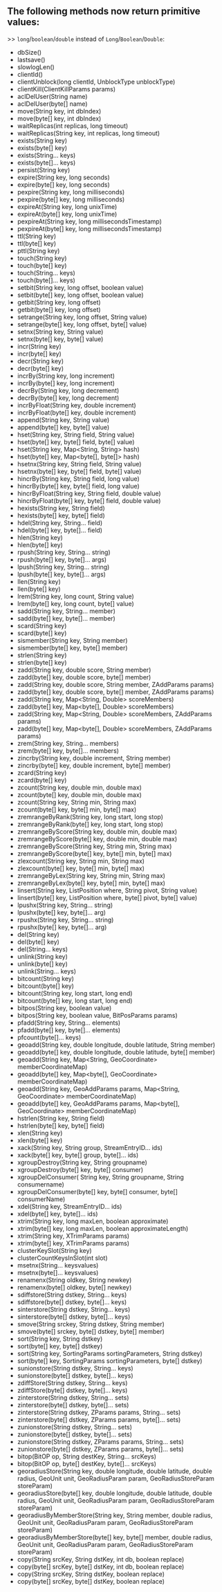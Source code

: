 ## The following methods now return primitive values:
\>> `long`/`boolean`/`double` instead of `Long`/`Boolean`/`Double`:

- dbSize()
- lastsave()
- slowlogLen()
- clientId()
- clientUnblock(long clientId, UnblockType unblockType)
- clientKill(ClientKillParams params)
- aclDelUser(String name)
- aclDelUser(byte[] name)
- move(String key, int dbIndex)
- move(byte[] key, int dbIndex)
- waitReplicas(int replicas, long timeout)
- waitReplicas(String key, int replicas, long timeout)
- exists(String key)
- exists(byte[] key)
- exists(String... keys)
- exists(byte[]... keys)
- persist(String key)
- expire(String key, long seconds)
- expire(byte[] key, long seconds)
- pexpire(String key, long milliseconds)
- pexpire(byte[] key, long milliseconds)
- expireAt(String key, long unixTime)
- expireAt(byte[] key, long unixTime)
- pexpireAt(String key, long millisecondsTimestamp)
- pexpireAt(byte[] key, long millisecondsTimestamp)
- ttl(String key)
- ttl(byte[] key)
- pttl(String key)
- touch(String key)
- touch(byte[] key)
- touch(String... keys)
- touch(byte[]... keys)
- setbit(String key, long offset, boolean value)
- setbit(byte[] key, long offset, boolean value)
- getbit(String key, long offset)
- getbit(byte[] key, long offset)
- setrange(String key, long offset, String value)
- setrange(byte[] key, long offset, byte[] value)
- setnx(String key, String value)
- setnx(byte[] key, byte[] value)
- incr(String key)
- incr(byte[] key)
- decr(String key)
- decr(byte[] key)
- incrBy(String key, long increment)
- incrBy(byte[] key, long increment)
- decrBy(String key, long decrement)
- decrBy(byte[] key, long decrement)
- incrByFloat(String key, double increment)
- incrByFloat(byte[] key, double increment)
- append(String key, String value)
- append(byte[] key, byte[] value)
- hset(String key, String field, String value)
- hset(byte[] key, byte[] field, byte[] value)
- hset(String key, Map<String, String> hash)
- hset(byte[] key, Map<byte[], byte[]> hash)
- hsetnx(String key, String field, String value)
- hsetnx(byte[] key, byte[] field, byte[] value)
- hincrBy(String key, String field, long value)
- hincrBy(byte[] key, byte[] field, long value)
- hincrByFloat(String key, String field, double value)
- hincrByFloat(byte[] key, byte[] field, double value)
- hexists(String key, String field)
- hexists(byte[] key, byte[] field)
- hdel(String key, String... field)
- hdel(byte[] key, byte[]... field)
- hlen(String key)
- hlen(byte[] key)
- rpush(String key, String... string)
- rpush(byte[] key, byte[]... args)
- lpush(String key, String... string)
- lpush(byte[] key, byte[]... args)
- llen(String key)
- llen(byte[] key)
- lrem(String key, long count, String value)
- lrem(byte[] key, long count, byte[] value)
- sadd(String key, String... member)
- sadd(byte[] key, byte[]... member)
- scard(String key)
- scard(byte[] key)
- sismember(String key, String member)
- sismember(byte[] key, byte[] member)
- strlen(String key)
- strlen(byte[] key)
- zadd(String key, double score, String member)
- zadd(byte[] key, double score, byte[] member)
- zadd(String key, double score, String member, ZAddParams params)
- zadd(byte[] key, double score, byte[] member, ZAddParams params)
- zadd(String key, Map<String, Double> scoreMembers)
- zadd(byte[] key, Map<byte[], Double> scoreMembers)
- zadd(String key, Map<String, Double> scoreMembers, ZAddParams params)
- zadd(byte[] key, Map<byte[], Double> scoreMembers, ZAddParams params)
- zrem(String key, String... members)
- zrem(byte[] key, byte[]... members)
- zincrby(String key, double increment, String member)
- zincrby(byte[] key, double increment, byte[] member)
- zcard(String key)
- zcard(byte[] key)
- zcount(String key, double min, double max)
- zcount(byte[] key, double min, double max)
- zcount(String key, String min, String max)
- zcount(byte[] key, byte[] min, byte[] max)
- zremrangeByRank(String key, long start, long stop)
- zremrangeByRank(byte[] key, long start, long stop)
- zremrangeByScore(String key, double min, double max)
- zremrangeByScore(byte[] key, double min, double max)
- zremrangeByScore(String key, String min, String max)
- zremrangeByScore(byte[] key, byte[] min, byte[] max)
- zlexcount(String key, String min, String max)
- zlexcount(byte[] key, byte[] min, byte[] max)
- zremrangeByLex(String key, String min, String max)
- zremrangeByLex(byte[] key, byte[] min, byte[] max)
- linsert(String key, ListPosition where, String pivot, String value)
- linsert(byte[] key, ListPosition where, byte[] pivot, byte[] value)
- lpushx(String key, String... string)
- lpushx(byte[] key, byte[]... arg)
- rpushx(String key, String... string)
- rpushx(byte[] key, byte[]... arg)
- del(String key)
- del(byte[] key)
- del(String... keys)
- unlink(String key)
- unlink(byte[] key)
- unlink(String... keys)
- bitcount(String key)
- bitcount(byte[] key)
- bitcount(String key, long start, long end)
- bitcount(byte[] key, long start, long end)
- bitpos(String key, boolean value)
- bitpos(String key, boolean value, BitPosParams params)
- pfadd(String key, String... elements)
- pfadd(byte[] key, byte[]... elements)
- pfcount(byte[]... keys)
- geoadd(String key, double longitude, double latitude, String member)
- geoadd(byte[] key, double longitude, double latitude, byte[] member)
- geoadd(String key, Map<String, GeoCoordinate> memberCoordinateMap)
- geoadd(byte[] key, Map<byte[], GeoCoordinate> memberCoordinateMap)
- geoadd(String key, GeoAddParams params, Map<String, GeoCoordinate> memberCoordinateMap)
- geoadd(byte[] key, GeoAddParams params, Map<byte[], GeoCoordinate> memberCoordinateMap)
- hstrlen(String key, String field)
- hstrlen(byte[] key, byte[] field)
- xlen(String key)
- xlen(byte[] key)
- xack(String key, String group, StreamEntryID... ids)
- xack(byte[] key, byte[] group, byte[]... ids)
- xgroupDestroy(String key, String groupname)
- xgroupDestroy(byte[] key, byte[] consumer)
- xgroupDelConsumer( String key, String groupname, String consumername)
- xgroupDelConsumer(byte[] key, byte[] consumer, byte[] consumerName)
- xdel(String key, StreamEntryID... ids)
- xdel(byte[] key, byte[]... ids)
- xtrim(String key, long maxLen, boolean approximate)
- xtrim(byte[] key, long maxLen, boolean approximateLength)
- xtrim(String key, XTrimParams params)
- xtrim(byte[] key, XTrimParams params)
- clusterKeySlot(String key)
- clusterCountKeysInSlot(int slot)
- msetnx(String... keysvalues)
- msetnx(byte[]... keysvalues)
- renamenx(String oldkey, String newkey)
- renamenx(byte[] oldkey, byte[] newkey)
- sdiffstore(String dstkey, String... keys)
- sdiffstore(byte[] dstkey, byte[]... keys)
- sinterstore(String dstkey, String... keys)
- sinterstore(byte[] dstkey, byte[]... keys)
- smove(String srckey, String dstkey, String member)
- smove(byte[] srckey, byte[] dstkey, byte[] member)
- sort(String key, String dstkey)
- sort(byte[] key, byte[] dstkey)
- sort(String key, SortingParams sortingParameters, String dstkey)
- sort(byte[] key, SortingParams sortingParameters, byte[] dstkey)
- sunionstore(String dstkey, String... keys)
- sunionstore(byte[] dstkey, byte[]... keys)
- zdiffStore(String dstkey, String... keys)
- zdiffStore(byte[] dstkey, byte[]... keys)
- zinterstore(String dstkey, String... sets)
- zinterstore(byte[] dstkey, byte[]... sets)
- zinterstore(String dstkey, ZParams params, String... sets)
- zinterstore(byte[] dstkey, ZParams params, byte[]... sets)
- zunionstore(String dstkey, String... sets)
- zunionstore(byte[] dstkey, byte[]... sets)
- zunionstore(String dstkey, ZParams params, String... sets)
- zunionstore(byte[] dstkey, ZParams params, byte[]... sets)
- bitop(BitOP op, String destKey, String... srcKeys)
- bitop(BitOP op, byte[] destKey, byte[]... srcKeys)
- georadiusStore(String key, double longitude, double latitude, double radius, GeoUnit unit, GeoRadiusParam param, GeoRadiusStoreParam storeParam)
- georadiusStore(byte[] key, double longitude, double latitude, double radius, GeoUnit unit, GeoRadiusParam param, GeoRadiusStoreParam storeParam)
- georadiusByMemberStore(String key, String member, double radius, GeoUnit unit, GeoRadiusParam param, GeoRadiusStoreParam storeParam)
- georadiusByMemberStore(byte[] key, byte[] member, double radius, GeoUnit unit, GeoRadiusParam param, GeoRadiusStoreParam storeParam)
- copy(String srcKey, String dstKey, int db, boolean replace)
- copy(byte[] srcKey, byte[] dstKey, int db, boolean replace)
- copy(String srcKey, String dstKey, boolean replace)
- copy(byte[] srcKey, byte[] dstKey, boolean replace)
